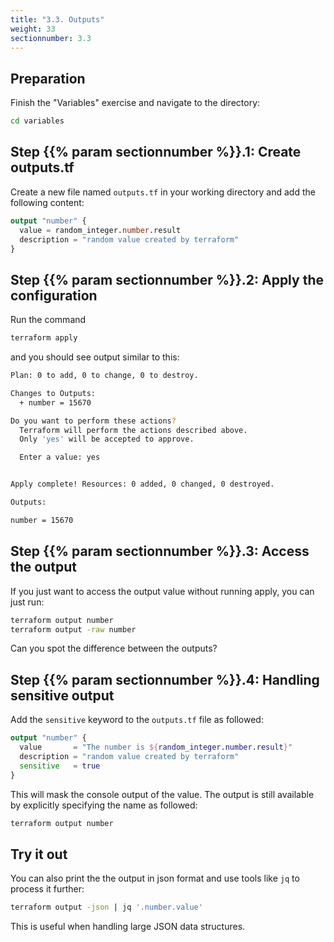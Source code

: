 ```yaml
---
title: "3.3. Outputs"
weight: 33
sectionnumber: 3.3
---
```



## Preparation

Finish the "Variables" exercise and navigate to the directory:

```bash
cd variables
```


## Step {{% param sectionnumber %}}.1: Create outputs.tf

Create a new file named `outputs.tf` in your working directory and add the following content:

```terraform
output "number" {
  value = random_integer.number.result
  description = "random value created by terraform"
}
```


## Step {{% param sectionnumber %}}.2: Apply the configuration

Run the command

```bash
terraform apply
```

and you should see output similar to this:

```bash
Plan: 0 to add, 0 to change, 0 to destroy.

Changes to Outputs:
  + number = 15670

Do you want to perform these actions?
  Terraform will perform the actions described above.
  Only 'yes' will be accepted to approve.

  Enter a value: yes


Apply complete! Resources: 0 added, 0 changed, 0 destroyed.

Outputs:

number = 15670
```


## Step {{% param sectionnumber %}}.3: Access the output

If you just want to access the output value without running apply, you can just run:

```bash
terraform output number
terraform output -raw number
```

Can you spot the difference between the outputs?


## Step {{% param sectionnumber %}}.4: Handling sensitive output

Add the `sensitive` keyword to the `outputs.tf` file as followed:

```terraform
output "number" {
  value       = "The number is ${random_integer.number.result}"
  description = "random value created by terraform"
  sensitive   = true
}
```

This will mask the console output of the value. The output is still available by
explicitly specifying the name as followed:

```bash
terraform output number
```


## Try it out

You can also print the the output in json format and use tools like `jq` to process it further:

```bash
terraform output -json | jq '.number.value'
```

This is useful when handling large JSON data structures.
